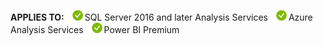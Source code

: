 **APPLIES TO:** ![yes](media/yes.png)SQL Server 2016 and later Analysis Services ![yes](media/yes.png)Azure Analysis Services ![yes](media/yes.png)Power BI Premium